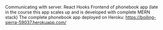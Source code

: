 Communicating with server. React Hooks
Frontend of phonebook app (late in the course this app scales up and is developed with complete MERN stack)
The complete phonebook app deployed on Heroku: https://boiling-sierra-59037.herokuapp.com/
